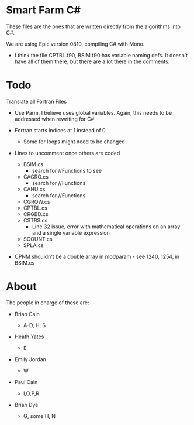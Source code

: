 Smart Farm C#
====================

These files are the ones that are written directly from the algorithms into C#.

We are using Epic version 0810, compiling C# with Mono.

- I think the file CPTBL.f90, BSIM.f90 has variable naming defs. It doesn't have all of them there, but there are a lot there in the comments.


Todo
=============

Translate all Fortran Files

- Use Parm, I believe uses global variables. Again, this needs to be addressed when rewriting for C#

- Fortran starts indices at 1 instead of 0
    - Some for loops might need to be changed

- Lines to uncomment once others are coded
    - BSIM.cs
        - search for //Functions to see
    - CAGRO.cs
        - search for //Functions
    - CAHU.cs
        - search for //Functions
    - CGROW.cs
    - CPTBL.cs
    - CRGBD.cs
    - CSTRS.cs
        - Line 32 issue, error with mathematical operations on an array and a single variable expression
    - SCOUNT.cs
    - SPLA.cs

- CPNM shouldn't be a double array in modparam - see 1240, 1254, in BSIM.cs

About
=============

The people in charge of these are:

* Brian Cain
    - A-D, H, S

* Heath Yates
    - E

* Emily Jordan
    - W

* Paul Cain
	- I,O,P,R

* Brian Dye
    - G, some H, N
